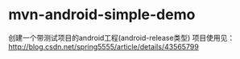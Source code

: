 # mvn-android-simple-demo
创建一个带测试项目的android工程(android-release类型)
项目使用见：http://blog.csdn.net/spring5555/article/details/43565799
